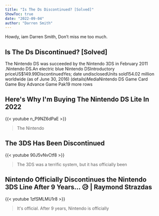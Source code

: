 ```yaml
---
title: "Is The Ds Discontinued? [Solved]"
ShowToc: true 
date: "2022-09-04"
author: "Darren Smith" 
---
```


Howdy, iam Darren Smith, Don’t miss me too much.
## Is The Ds Discontinued? [Solved]
The Nintendo DS was succeeded by the Nintendo 3DS in February 2011
.Nintendo DS.An electric blue Nintendo DSIntroductory priceUS$149.99DiscontinuedYes; date undisclosedUnits sold154.02 million worldwide (as of June 30, 2016) (details)MediaNintendo DS Game Card Game Boy Advance Game Pak19 more rows

## Here's Why I'm Buying The Nintendo DS Lite In 2022
{{< youtube n_P9NZ6dPaE >}}
>The Nintendo 

## The 3DS Has Been Discontinued
{{< youtube 90J5vNvCtf8 >}}
>The 3DS was a terrific system, but it has officially been 

## Nintendo Officially Discontinues the Nintendo 3DS Line After 9 Years... 😥 | Raymond Strazdas
{{< youtube 1zfSMLMU1r8 >}}
>It's official. After 9 years, Nintendo is officially 

